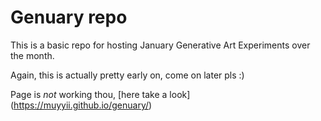 # Genuary repo 

This is a basic repo for hosting January Generative Art Experiments over the month.

Again, this is actually pretty early on, come on later pls :) 

Page is *not* working thou, [here take a look] (https://muyyii.github.io/genuary/)
